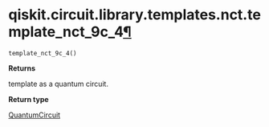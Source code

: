 # qiskit.circuit.library.templates.nct.template\_nct\_9c\_4[¶](#qiskit-circuit-library-templates-nct-template-nct-9c-4 "Permalink to this headline")

<span id="undefined" />

`template_nct_9c_4()`

**Returns**

template as a quantum circuit.

**Return type**

[QuantumCircuit](qiskit.circuit.QuantumCircuit#qiskit.circuit.QuantumCircuit "qiskit.circuit.QuantumCircuit")
